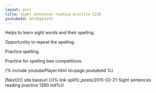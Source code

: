 ```yaml
---
layout: post
title: Sight sentences reading practice 1218
youtubeId: SFz5hphIvVI
---
```

 
 
Helps to learn sight words and their spelling.

Opportunitiy to repeat the spelling. 

Practice spelling. 
 
Practice for spelling bee competitions. 
 
{% include youtubePlayer.html id=page.youtubeId %}
 
 

[Next]({{ site.baseurl }}{% link  split1/_posts/2015-02-21-Sight sentences reading practice 1280.md%})
 
